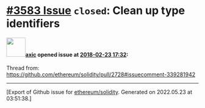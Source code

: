 # [\#3583 Issue](https://github.com/ethereum/solidity/issues/3583) `closed`: Clean up type identifiers

#### <img src="https://avatars.githubusercontent.com/u/20340?v=4" width="50">[axic](https://github.com/axic) opened issue at [2018-02-23 17:32](https://github.com/ethereum/solidity/issues/3583):

Thread from: https://github.com/ethereum/solidity/pull/2728#issuecomment-339281942




-------------------------------------------------------------------------------



[Export of Github issue for [ethereum/solidity](https://github.com/ethereum/solidity). Generated on 2022.05.23 at 03:51:38.]
